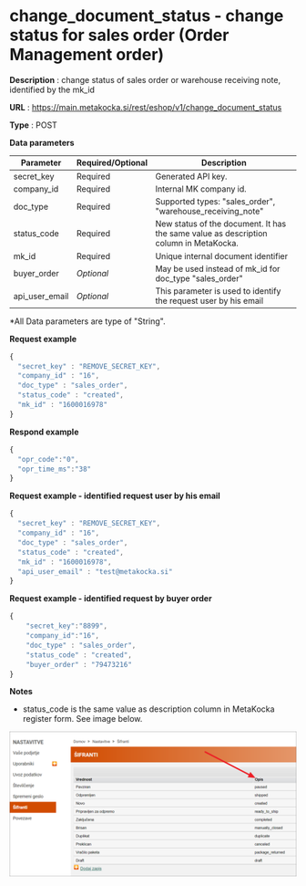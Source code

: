 # change_document_status - change status for sales order (Order Management order)

**Description** : change status of sales order or warehouse receiving note, identified by the mk_id

**URL** : https://main.metakocka.si/rest/eshop/v1/change_document_status

**Type** : POST

**Data parameters**

|Parameter| Required/Optional | Description |
|----|------------|------
| secret_key | Required  | Generated API key. |
| company_id | Required  | Internal MK company id. |
| doc_type | Required  | Supported types: "sales_order", "warehouse_receiving_note" |
| status_code | Required  | New status of the document. It has the same value as description column in MetaKocka.  |
| mk_id | Required  | Unique internal document identifier |
| buyer_order | _Optional_  | May be used instead of mk_id for doc_type "sales_order" |
| api_user_email | _Optional_  | This parameter is used to identify the request user by his email  |

*All Data parameters are type of "String".

**Request example**
```javascript
{
  "secret_key" : "REMOVE_SECRET_KEY",
  "company_id" : "16",
  "doc_type" : "sales_order",
  "status_code" : "created",
  "mk_id" : "1600016978"
}
```

**Respond example**
```javascript
{
  "opr_code":"0",
  "opr_time_ms":"38"
}
```

**Request example - identified request user by his email**
```javascript
{
  "secret_key" : "REMOVE_SECRET_KEY",
  "company_id" : "16",
  "doc_type" : "sales_order",
  "status_code" : "created",
  "mk_id" : "1600016978",
  "api_user_email" : "test@metakocka.si"
}
```

**Request example - identified request by buyer order**
```javascript
{
    "secret_key":"8899",
    "company_id":"16",
    "doc_type" : "sales_order",
  	"status_code" : "created",
  	"buyer_order" : "79473216"
}
```

**Notes**
- status_code is the same value as description column in MetaKocka register form. See image below. 

![](change_document_status_1.png?raw=true)

